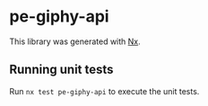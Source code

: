 # pe-giphy-api

This library was generated with [Nx](https://nx.dev).

## Running unit tests

Run `nx test pe-giphy-api` to execute the unit tests.
